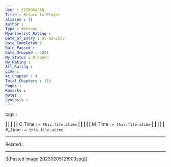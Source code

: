 ```yaml
---
User : GIZMOGAJIN
Title : Return to Player
aliases : []
Author : 
Type : Webtoon
Myanimelist_Rating : 
Date_of_Entry : 05-02-2023 
Date_Completed : 
Date_Paused : 
Date_Dropped : 2021
My_Status : Dropped
My_Rating : 
Art_Rating : 
Link : 
At_Chapter : 4
Total_Chapters : 110
Pages : 
Remarks : 
Notes : 
Synopsis : 
---
```

 tags : 

**|  |  |  |  |** C_Time : `= this.file.ctime` **|  |  |  |  |** M_Time : `= this.file.mtime` **|  |  |  |  |** A_Time : `= this.file.atime` 

---
Related : 

---
![[Pasted image 20230205121903.jpg]]
